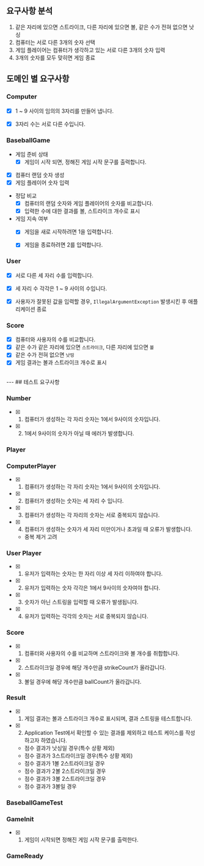 요구사항 분석
---
1. 같은 자리에 있으면 스트라이크, 다른 자리에 있으면 볼, 같은 수가 전혀 없으면 낫싱
2. 컴퓨터는 서로 다른 3개의 숫자 선택
3. 게임 플레이어는 컴퓨터가 생각하고 있는 서로 다른 3개의 숫자 입력
4. 3개의 숫자를 모두 맞히면 게임 종료


도메인 별 요구사항
---
### Computer
- [X] 1 ~ 9 사이의 임의의 3자리를 만들어 냅니다.
- [X] 3자리 수는 서로 다른 수입니다.


### BaseballGame
- 게임 준비 상태
  - [X] 게임이 시작 되면, 정해진 게임 시작 문구를 출력합니다.

- [X] 컴퓨터 랜덤 숫자 생성
- [X] 게임 플레이어 숫자 입력
- 정답 비교
  - [X] 컴퓨터의 랜덤 숫자와 게임 플레이어의 숫자를 비교합니다.
  - [X] 입력한 수에 대한 결과를 볼, 스트라이크 개수로 표시
- 게임 지속 여부
  - [X] 게임을 새로 시작하려면 1을 입력합니다. 
  - [X] 게임을 종료하려면 2를 입력합니다.


### User
- [X] 서로 다른 세 자리 수를 입력합니다.
- [X] 세 자리 수 각각은 1 ~ 9 사이의 수입니다.
- [X] 사용자가 잘못된 값을 입력할 경우, `IllegalArgumentException` 발생시킨 후 애플리케이션 종료


### Score
- [X] 컴퓨터와 사용자의 수를 비교합니다.
- [X] 같은 수가 같은 자리에 있으면 `스트라이크`, 다른 자리에 있으면 `볼`
- [X] 같은 수가 전혀 없으면 `낫띵`
- [X] 게임 결과는 볼과 스트라이크 개수로 표시

</br>
---
## 테스트 요구사항

### Number
- [X] 1. 컴퓨터가 생성하는 각 자리 숫자는 1에서 9사이의 숫자입니다.
- [X] 2. 1에서 9사이의 숫자가 아닐 때 에러가 발생합니다.
  

### Player
### ComputerPlayer
- [X] 1. 컴퓨터가 생성하는 각 자리 숫자는 1에서 9사이의 숫자입니다.
- [X] 2. 컴퓨터가 생성하는 숫자는 세 자리 수 입니다.
- [X] 3. 컴퓨터가 생성하는 각 자리의 숫자는 서로 중복되지 않습니다.
- [X] 4. 컴퓨터가 생성하는 숫자가 세 자리 미만이거나 초과일 때 오류가 발생합니다.
  - 중복 제거 고려

### User Player
- [X] 1. 유저가 입력하는 숫자는 한 자리 이상 세 자리 이하여야 합니다.
- [X] 2. 유저가 입력하는 숫자 각각은 1에서 9사이의 숫자여야 합니다.
- [X] 3. 숫자가 아닌 스트링을 입력할 때 오류가 발생됩니다.
- [X] 4. 유저가 입력하는 각각의 숫자는 서로 중복되지 않습니다.
  

### Score
- [X] 1. 컴퓨터와 사용자의 수를 비교하며 스트라이크와 볼 개수를 취합합니다.
- [X] 2. 스트라이크일 경우에 해당 개수만큼 strikeCount가 올라갑니다.
- [X] 3. 볼일 경우에 해당 개수만큼 ballCount가 올라갑니다.
  

### Result
- [X] 1. 게임 결과는 볼과 스트라이크 개수로 표시되며, 결과 스트링을 테스트합니다.
- [X] 2. Application Test에서 확인할 수 있는 결과를 제외하고 테스트 케이스를 작성하고자 하였습니다.
  - 점수 결과가 낫싱일 경우(특수 상황 제외)
  - 점수 결과가 3스트라이크일 경우(특수 상황 제외)
  - 점수 결과가 1볼 2스트라이크일 경우
  - 점수 결과가 2볼 2스트라이크일 경우
  - 점수 결과가 3볼 2스트라이크일 경우
  - 점수 결과가 3볼일 경우
  

### BaseballGameTest
### GameInit
- [X] 1. 게임이 시작되면 정해진 게임 시작 문구를 출력한다.

### GameReady